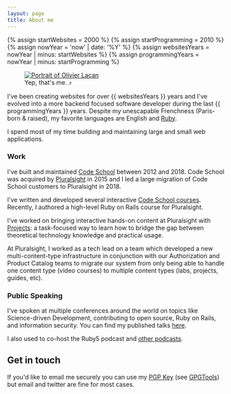 ```yaml
---
layout: page
title: About me
---
```


{% assign startWebsites = 2000 %}
{% assign startProgramming = 2010 %}
{% assign nowYear = 'now' | date: '%Y' %}
{% assign websitesYears = nowYear | minus: startWebsites %}
{% assign programmingYears = nowYear | minus: startProgramming %}

<figure id="mug">
  <a href="https://en.gravatar.com/userimage/4041830/af45b0fc14ad6281b6878cb3d6ee64f6.jpeg?size=2048" title="Download a huge version of my face to see if you can figure out where I took this brazen selfie just by looking at the reflection in my eyeballs.">
    <img src ="https://en.gravatar.com/userimage/4041830/af45b0fc14ad6281b6878cb3d6ee64f6.jpg?size=300" alt="Portrait of Olivier Lacan"/>
  </a>
  <figcaption>Yep, that's me. &#10548;</figcaption>
</figure>

I've been creating websites for over {{ websitesYears }} years
and I've evolved into a more backend focused software developer during
the last {{ programmingYears }} years. Despite my unescapable
Frenchness (Paris-born & raised), my favorite languages are English and
[Ruby](http://tryruby.org).

I spend most of my time building and maintaining
large and small web applications.

### Work

I've built and maintained [Code School](https://www.codeschool.com) between 2012 and 2018.
Code School was acquired by [Pluralsight](https://pluralsight.com) in 2015 and I led a large
migration of Code School customers to Pluralsight in 2018.

I've written and developed several interactive [Code School courses](/work#code-school). Recently, I
authored a high-level Ruby on Rails course for Pluralsight.

I've worked on bringing interactive hands-on content at Pluralsight with [Projects](/work#projects):
a task-focused way to learn how to bridge the gap between theoretical technology knowledge and practical usage.

At Pluralsight, I worked as a tech lead on a team which developed a new multi-content-type
infrastructure in conjunction with our Authorization and Product Catalog teams to migrate
our system from only being able to handle one content type (video courses) to multiple content
types (labs, projects, guides, etc).

### Public Speaking

I've spoken at multiple conferences around the world on topics like
Science-driven Development, contributing to open source, Ruby on Rails,
and information security. You can find my published talks [here](/talks).

I also used to co-host the Ruby5 podcast and [other podcasts](/work#podcasting).

## Get in touch

If you'd like to email me securely you can use my [PGP Key][pgp] (see
[GPGTools][gpg]) but email and twitter are fine for most cases.

[gpg]: /tools/security/gpgtools
[pgp]: http://hkps.pool.sks-keyservers.net/pks/lookup?search=hi%40olivierlacan.com&fingerprint=on&op=index
